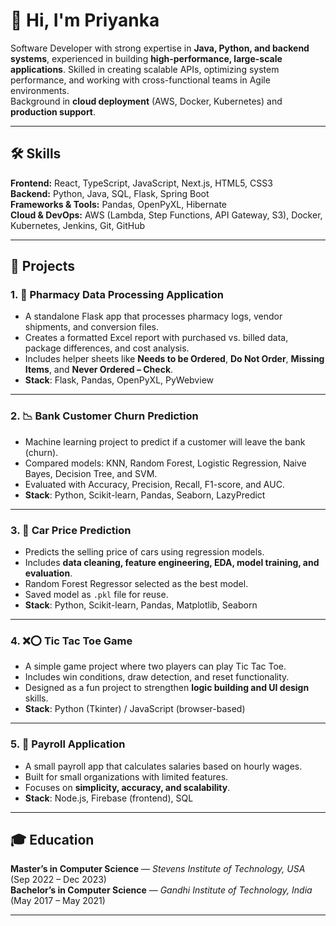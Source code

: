 # 👋 Hi, I'm Priyanka

Software Developer with strong expertise in **Java, Python, and backend systems**, experienced in building **high-performance, large-scale applications**. Skilled in creating scalable APIs, optimizing system performance, and working with cross-functional teams in Agile environments.  
Background in **cloud deployment** (AWS, Docker, Kubernetes) and **production support**.  

---

## 🛠 Skills
**Frontend:** React, TypeScript, JavaScript, Next.js, HTML5, CSS3  
**Backend:** Python, Java, SQL, Flask, Spring Boot  
**Frameworks & Tools:** Pandas, OpenPyXL, Hibernate  
**Cloud & DevOps:** AWS (Lambda, Step Functions, API Gateway, S3), Docker, Kubernetes, Jenkins, Git, GitHub  

---

## 🚀 Projects

### 1. 💊 Pharmacy Data Processing Application
- A standalone Flask app that processes pharmacy logs, vendor shipments, and conversion files.  
- Creates a formatted Excel report with purchased vs. billed data, package differences, and cost analysis.  
- Includes helper sheets like **Needs to be Ordered**, **Do Not Order**, **Missing Items**, and **Never Ordered – Check**.  
- **Stack**: Flask, Pandas, OpenPyXL, PyWebview  

---

### 2. 📉 Bank Customer Churn Prediction
- Machine learning project to predict if a customer will leave the bank (churn).  
- Compared models: KNN, Random Forest, Logistic Regression, Naive Bayes, Decision Tree, and SVM.  
- Evaluated with Accuracy, Precision, Recall, F1-score, and AUC.  
- **Stack**: Python, Scikit-learn, Pandas, Seaborn, LazyPredict  

---

### 3. 🚗 Car Price Prediction
- Predicts the selling price of cars using regression models.  
- Includes **data cleaning, feature engineering, EDA, model training, and evaluation**.  
- Random Forest Regressor selected as the best model.  
- Saved model as `.pkl` file for reuse.  
- **Stack**: Python, Scikit-learn, Pandas, Matplotlib, Seaborn  

---

### 4. ❌⭕ Tic Tac Toe Game
- A simple game project where two players can play Tic Tac Toe.  
- Includes win conditions, draw detection, and reset functionality.  
- Designed as a fun project to strengthen **logic building and UI design** skills.  
- **Stack**: Python (Tkinter) / JavaScript (browser-based)

---

### 5. 🧾 Payroll Application
- A small payroll app that calculates salaries based on hourly wages.  
- Built for small organizations with limited features.  
- Focuses on **simplicity, accuracy, and scalability**.  
- **Stack**: Node.js, Firebase (frontend), SQL  

---

## 🎓 Education
**Master’s in Computer Science** — *Stevens Institute of Technology, USA* (Sep 2022 – Dec 2023)  
**Bachelor’s in Computer Science** — *Gandhi Institute of Technology, India* (May 2017 – May 2021)  

--- 
